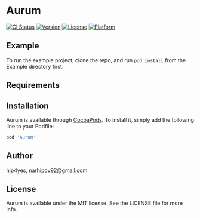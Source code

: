 # Aurum

[![CI Status](https://img.shields.io/travis/hip4yes/Aurum.svg?style=flat)](https://travis-ci.org/hip4yes/Aurum)
[![Version](https://img.shields.io/cocoapods/v/Aurum.svg?style=flat)](https://cocoapods.org/pods/Aurum)
[![License](https://img.shields.io/cocoapods/l/Aurum.svg?style=flat)](https://cocoapods.org/pods/Aurum)
[![Platform](https://img.shields.io/cocoapods/p/Aurum.svg?style=flat)](https://cocoapods.org/pods/Aurum)

## Example

To run the example project, clone the repo, and run `pod install` from the Example directory first.

## Requirements

## Installation

Aurum is available through [CocoaPods](https://cocoapods.org). To install
it, simply add the following line to your Podfile:

```ruby
pod 'Aurum'
```

## Author

hip4yes, narhipov92@gmail.com

## License

Aurum is available under the MIT license. See the LICENSE file for more info.

